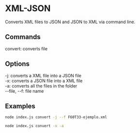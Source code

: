 # XML-JSON

Converts XML files to JSON and JSON to XML via command line.

## Commands
convert: converts file

## Options
-j: converts a XML file into a JSON file  
-x: converts a JSON file into a XML file  
-a: converts all the files in the folder  
--file, --f: file name

## Examples
```bash
node index.js convert -j --f F60T33-ejemplo.xml
```
```bash
node index.js convert -x -a
```
